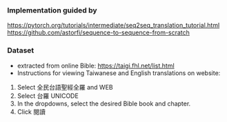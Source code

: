 ### Implementation guided by
https://pytorch.org/tutorials/intermediate/seq2seq_translation_tutorial.html
https://github.com/astorfi/sequence-to-sequence-from-scratch

### Dataset
- extracted from online Bible: https://taigi.fhl.net/list.html
- Instructions for viewing Taiwanese and English translations on website:
1. Select 全民台語聖經全羅 and WEB
2. Select 台羅 UNICODE
3. In the dropdowns, select the desired Bible book and chapter.
4. Click 閱讀
